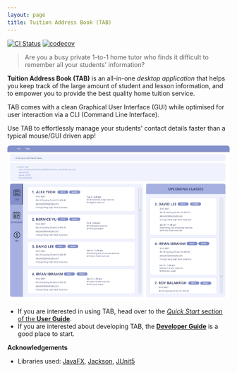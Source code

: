 ```yaml
---
layout: page
title: Tuition Address Book (TAB)
---
```


[![CI Status](https://github.com/se-edu/addressbook-level3/workflows/Java%20CI/badge.svg)](https://github.com/se-edu/addressbook-level3/actions)
[![codecov](https://codecov.io/gh/AY2122S1-CS2103T-F13-3/tp/branch/master/graph/badge.svg?token=ZHYAC5NIS7)](https://codecov.io/gh/AY2122S1-CS2103T-F13-3/tp)


> Are you a busy private 1-to-1 home tutor who finds it difficult to remember all your students' information?

**Tuition Address Book (TAB)** is an all-in-one *desktop application* that helps you keep track of the large amount of student and lesson information, and to empower you to provide the best quality home tuition service.

TAB comes with a clean Graphical User Interface (GUI) while optimised for user interaction via a CLI (Command Line Interface). 

Use TAB to effortlessly manage your students' contact details faster than a typical mouse/GUI driven app!

![Ui](images/Ui.png)
* If you are interested in using TAB, head over to the [_Quick Start_ section of the **User Guide**](UserGuide.html#quick-start).
* If you are interested about developing TAB, the [**Developer Guide**](DeveloperGuide.html) is a good place to start.


**Acknowledgements**

* Libraries used: [JavaFX](https://openjfx.io/), [Jackson](https://github.com/FasterXML/jackson), [JUnit5](https://github.com/junit-team/junit5)
